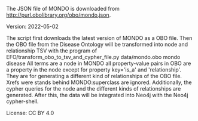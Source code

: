 The JSON file of MONDO is downloaded from http://purl.obolibrary.org/obo/mondo.json.

Version: 2022-05-02

The script first downloads the latest version of MONDO as a OBO file.
Then the OBO file from the Disease Ontology will be transformed into node and relationship TSV with the program of EFO/transform_obo_to_tsv_and_cypher_file.py data/mondo.obo mondo disease
All terms are a node in MONDO all property-value pairs in OBO are a property in the node except for property key='is_a' and 'relationship'. They are for generating a different kind of relationships of the OBO file. Xrefs were stands behind MONDO:superclass are ignored.
Additionally, the cypher queries for the node and the different kinds of relationships are generated. After this, the data will be integrated into Neo4j with the Neo4j cypher-shell.

License: CC BY 4.0